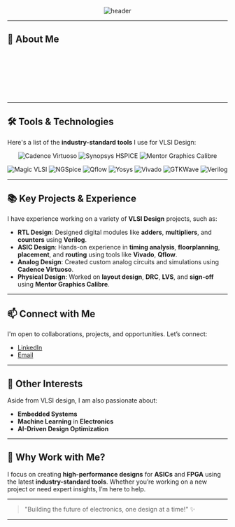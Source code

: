 <!-- Banner -->
<p align="center">
  <img src="https://capsule-render.vercel.app/api?type=waving&color=0:00c6ff,100:0072ff&height=250&section=header&text=Pravin%20|%20VLSI%20Designer&fontSize=50&fontColor=ffffff" alt="header"/>
</p>


---

## 🎯 **About Me**

<p align="center">
  <span style="font-size: 24px; color: #1E90FF; animation: fadeIn 3s ease-in-out infinite;">I'm a VLSI Design Student trained in 🇹🇼 Taiwan</span><br>
  <span style="font-size: 18px; color: #333; animation: fadeIn 5s ease-in-out infinite;">With a strong foundation in digital circuits, I specialize in ASIC design, and Full custom IC design.</span>
</p>

---

## 🛠️ **Tools & Technologies**

Here's a list of the **industry-standard tools** I use for VLSI Design:

<p align="center">
  <img src="https://img.shields.io/badge/Cadence%20Virtuoso-FF5733?style=for-the-badge" alt="Cadence Virtuoso"/>
  <img src="https://img.shields.io/badge/Synopsys%20HSPICE-9C27B0?style=for-the-badge" alt="Synopsys HSPICE"/>
  <img src="https://img.shields.io/badge/Mentor%20Graphics%20Calibre-00BCD4?style=for-the-badge" alt="Mentor Graphics Calibre"/>
</p>

<p align="center">
  <img src="https://img.shields.io/badge/NCSU 15nm PDK%20-8BC34A?style=for-the-badge" alt="Magic VLSI"/>
  <img src="https://img.shields.io/badge/Transistor level design-FF9800?style=for-the-badge" alt="NGSpice"/>
  <img src="https://img.shields.io/badge/PDK Enviroinment setup-673AB7?style=for-the-badge" alt="Qflow"/>
   <img src="https://img.shields.io/badge/Linux-2196F3?style=for-the-badge" alt="Yosys"/>
  <img src="https://img.shields.io/badge/Vivado-FFC107?style=for-the-badge" alt="Vivado"/>
  <img src="https://img.shields.io/badge/GTKWave-009688?style=for-the-badge" alt="GTKWave"/>
  <img src="https://img.shields.io/badge/Verilog-4CAF50?style=for-the-badge" alt="Verilog"/>
</p>

---

## 📚 **Key Projects & Experience**

I have experience working on a variety of **VLSI Design** projects, such as:

- **RTL Design**: Designed digital modules like **adders**, **multipliers**, and **counters** using **Verilog**.
- **ASIC Design**: Hands-on experience in **timing analysis**, **floorplanning**, **placement**, and **routing** using tools like **Vivado**, **Qflow**.
- **Analog Design**: Created custom analog circuits and simulations using **Cadence Virtuoso**.
- **Physical Design**: Worked on **layout design**, **DRC**, **LVS**, and **sign-off** using **Mentor Graphics Calibre**.

---

## 📫 **Connect with Me**

I'm open to collaborations, projects, and opportunities. Let’s connect:

- [LinkedIn](https://www.linkedin.com/in/pravin-archunan?utm_source=share&utm_campaign=share_via&utm_content=profile&utm_medium=android_app)
- [Email](mailto:pravinpravin9865@gmail.com)

---

## 🚀 **Other Interests**

Aside from VLSI design, I am also passionate about:

- **Embedded Systems**
- **Machine Learning** in **Electronics**
- **AI-Driven Design Optimization**

---

## 🌟 **Why Work with Me?**

I focus on creating **high-performance designs** for **ASICs** and **FPGA** using the latest **industry-standard tools**. Whether you’re working on a new project or need expert insights, I’m here to help.

---

> "Building the future of electronics, one design at a time!" ✨

---

<style>
@keyframes slide {
  0% { color: #1E90FF; transform: translateX(-10px); }
  50% { color: #00BFFF; transform: translateX(10px); }
  100% { color: #1E90FF; transform: translateX(-10px); }
}

@keyframes fadeIn {
  0% { opacity: 0; }
  100% { opacity: 1; }
}
</style>
